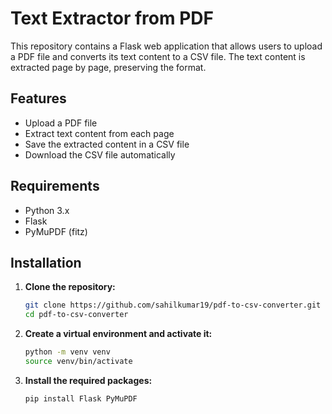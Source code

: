 # Text Extractor from PDF

This repository contains a Flask web application that allows users to upload a PDF file and converts its text content to a CSV file. The text content is extracted page by page, preserving the format.

## Features

- Upload a PDF file
- Extract text content from each page
- Save the extracted content in a CSV file
- Download the CSV file automatically

## Requirements

- Python 3.x
- Flask
- PyMuPDF (fitz)

## Installation

1. **Clone the repository:**
   ```bash
   git clone https://github.com/sahilkumar19/pdf-to-csv-converter.git
   cd pdf-to-csv-converter
2. **Create a virtual environment and activate it:**
   ```bash
   python -m venv venv
   source venv/bin/activate
3. **Install the required packages:**
   ```bash
   pip install Flask PyMuPDF


